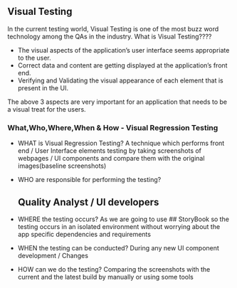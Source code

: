 ## Visual Testing

In the current testing world, Visual Testing is one of the most buzz word technology among the QAs in the industry. What is Visual Testing????

- The visual aspects of the application’s user interface seems appropriate to the user.
- Correct data and content are getting displayed at the application’s front end.
- Verifying and Validating the visual appearance of each element that is present in the UI.

The above 3 aspects are very important for an application that needs to be a visual treat for the users.

### What,Who,Where,When & How - Visual Regression Testing

- WHAT is Visual Regression Testing?
  A technique which performs front end / User Interface elements testing by taking screenshots of webpages / UI components and compare them with the original      images(baseline screenshots)

- WHO are responsible for performing the testing?
  ## Quality Analyst / UI developers

- WHERE the testing occurs?
  As we are going to use ## StoryBook so the testing occurs in an isolated environment without worrying about the app specific dependencies and requirements
  
- WHEN the testing can be conducted?
  During any new UI component development / Changes
  
- HOW can we do the testing?
  Comparing the screenshots with the current and the latest build by manually or using some tools
